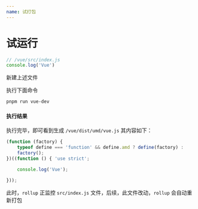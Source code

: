 ```yaml
---
name: 试打包
---
```


# 试运行

<div class="grid grid-cols-2 gap-x-4 gap-y-6">

<div class="left">
<div >

```js
// /vue/src/index.js
console.log('Vue')
```

新建上述文件
</div>

<div class="mt-12" v-click="1">
执行下面命令

```bash
pnpm run vue-dev
```
</div>
</div>

<div class="right" v-click="2">

#### 执行结果

执行完毕，即可看到生成 `/vue/dist/umd/vue.js`
其内容如下：

```js
(function (factory) {
	typeof define === 'function' && define.amd ? define(factory) :
	factory();
})((function () { 'use strict';

	console.log('Vue');

}));
```

</div>

</div>


<div class="bottom mt-12" v-click="3">

此时，`rollup` 正监控 `src/index.js` 文件，后续，此文件改动，`rollup` 会自动重新打包

</div>
